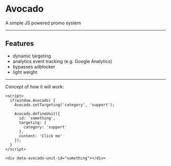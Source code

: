 # Avocado
A simple JS powered promo system

---

## Features
- dynamic targeting
- analytics event tracking (e.g. Google Analytics)
- bypasses adblocker
- light weight

---

Concept of how it will work:

```
<script>
  if(window.Avocado) {
    Avocado.setTargeting('category', 'support');

    Avocado.defineUnit({
      id: 'something',
      targeting: {
        category: 'support'
      },
      content: 'Click me'
    });
  }
</script>

<div data-avocado-unit-id="something"></div>
```
